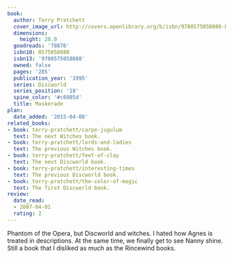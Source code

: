 ```yaml
---
book:
  author: Terry Pratchett
  cover_image_url: http://covers.openlibrary.org/b/isbn/9780575058088-L.jpg
  dimensions:
    height: 20.0
  goodreads: '78876'
  isbn10: 0575058080
  isbn13: '9780575058088'
  owned: false
  pages: '285'
  publication_year: '1995'
  series: Discworld
  series_position: '18'
  spine_color: '#c6985d'
  title: Maskerade
plan:
  date_added: '2015-04-08'
related_books:
- book: terry-pratchett/carpe-jugulum
  text: The next Witches book.
- book: terry-pratchett/lords-and-ladies
  text: The previous Witches book.
- book: terry-pratchett/feet-of-clay
  text: The next Discworld book.
- book: terry-pratchett/interesting-times
  text: The previous Discworld book.
- book: terry-pratchett/the-color-of-magic
  text: The first Discworld book.
review:
  date_read:
  - 2007-04-01
  rating: 2
---
```


Phantom of the Opera, but Discworld and witches. I hated how Agnes is treated in descriptions. At the same time, we
finally get to see Nanny shine. Still a book that I disliked as much as the Rincewind books.
